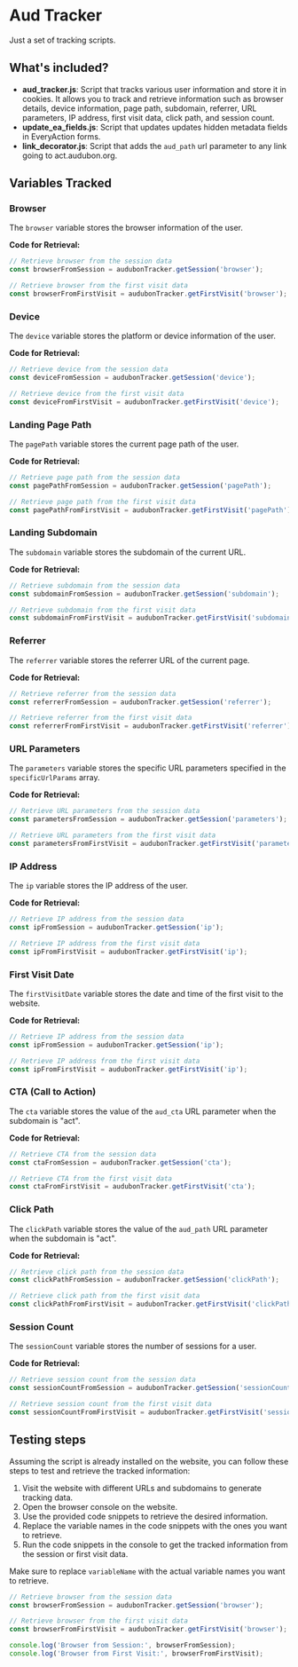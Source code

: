 # Aud Tracker
Just a set of tracking scripts.

## What's included?
- **aud_tracker.js**: Script that tracks various user information and store it in cookies. It allows you to track and retrieve information such as browser details, device information, page path, subdomain, referrer, URL parameters, IP address, first visit data, click path, and session count.
- **update_ea_fields.js**: Script that updates updates hidden metadata fields in EveryAction forms.
- **link_decorator.js**: Script that adds the `aud_path` url parameter to any link going to act.audubon.org.

## Variables Tracked

### Browser

The `browser` variable stores the browser information of the user.

**Code for Retrieval:**

```javascript
// Retrieve browser from the session data
const browserFromSession = audubonTracker.getSession('browser');

// Retrieve browser from the first visit data
const browserFromFirstVisit = audubonTracker.getFirstVisit('browser');
```

### Device

The `device` variable stores the platform or device information of the user.

**Code for Retrieval:**
```javascript
// Retrieve device from the session data
const deviceFromSession = audubonTracker.getSession('device');

// Retrieve device from the first visit data
const deviceFromFirstVisit = audubonTracker.getFirstVisit('device');
```

### Landing Page Path

The `pagePath` variable stores the current page path of the user.

**Code for Retrieval:**
```javascript
// Retrieve page path from the session data
const pagePathFromSession = audubonTracker.getSession('pagePath');

// Retrieve page path from the first visit data
const pagePathFromFirstVisit = audubonTracker.getFirstVisit('pagePath');
```

### Landing Subdomain

The `subdomain` variable stores the subdomain of the current URL.

**Code for Retrieval:**
```javascript
// Retrieve subdomain from the session data
const subdomainFromSession = audubonTracker.getSession('subdomain');

// Retrieve subdomain from the first visit data
const subdomainFromFirstVisit = audubonTracker.getFirstVisit('subdomain');
```

### Referrer

The `referrer` variable stores the referrer URL of the current page.

**Code for Retrieval:**
```javascript
// Retrieve referrer from the session data
const referrerFromSession = audubonTracker.getSession('referrer');

// Retrieve referrer from the first visit data
const referrerFromFirstVisit = audubonTracker.getFirstVisit('referrer');
```

### URL Parameters

The `parameters` variable stores the specific URL parameters specified in the `specificUrlParams` array.

**Code for Retrieval:**
```javascript
// Retrieve URL parameters from the session data
const parametersFromSession = audubonTracker.getSession('parameters');

// Retrieve URL parameters from the first visit data
const parametersFromFirstVisit = audubonTracker.getFirstVisit('parameters');
```

### IP Address

The `ip` variable stores the IP address of the user.

**Code for Retrieval:**
```javascript
// Retrieve IP address from the session data
const ipFromSession = audubonTracker.getSession('ip');

// Retrieve IP address from the first visit data
const ipFromFirstVisit = audubonTracker.getFirstVisit('ip');
```

### First Visit Date

The `firstVisitDate` variable stores the date and time of the first visit to the website.

**Code for Retrieval:**
```javascript
// Retrieve IP address from the session data
const ipFromSession = audubonTracker.getSession('ip');

// Retrieve IP address from the first visit data
const ipFromFirstVisit = audubonTracker.getFirstVisit('ip');
```

### CTA (Call to Action)

The `cta` variable stores the value of the `aud_cta` URL parameter when the subdomain is "act".

**Code for Retrieval:**
```javascript
// Retrieve CTA from the session data
const ctaFromSession = audubonTracker.getSession('cta');

// Retrieve CTA from the first visit data
const ctaFromFirstVisit = audubonTracker.getFirstVisit('cta');
```

### Click Path

The `clickPath` variable stores the value of the `aud_path` URL parameter when the subdomain is "act".

**Code for Retrieval:**
```javascript
// Retrieve click path from the session data
const clickPathFromSession = audubonTracker.getSession('clickPath');

// Retrieve click path from the first visit data
const clickPathFromFirstVisit = audubonTracker.getFirstVisit('clickPath');
```

### Session Count

The `sessionCount` variable stores the number of sessions for a user.

**Code for Retrieval:**
```javascript
// Retrieve session count from the session data
const sessionCountFromSession = audubonTracker.getSession('sessionCount');

// Retrieve session count from the first visit data
const sessionCountFromFirstVisit = audubonTracker.getFirstVisit('sessionCount');
```

## Testing steps
Assuming the script is already installed on the website, you can follow these steps to test and retrieve the tracked information:
1. Visit the website with different URLs and subdomains to generate tracking data.
2. Open the browser console on the website.
3. Use the provided code snippets to retrieve the desired information.
4. Replace the variable names in the code snippets with the ones you want to retrieve.
5. Run the code snippets in the console to get the tracked information from the session or first visit data.

Make sure to replace `variableName` with the actual variable names you want to retrieve.
```javascript
// Retrieve browser from the session data
const browserFromSession = audubonTracker.getSession('browser');

// Retrieve browser from the first visit data
const browserFromFirstVisit = audubonTracker.getFirstVisit('browser');

console.log('Browser from Session:', browserFromSession);
console.log('Browser from First Visit:', browserFromFirstVisit);
```